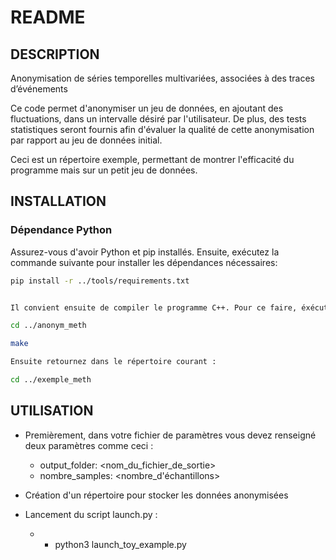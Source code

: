 # README

## DESCRIPTION

Anonymisation de séries temporelles multivariées, associées à des traces d’événements

Ce code permet d'anonymiser un jeu de données, en ajoutant des fluctuations, dans un intervalle désiré par l'utilisateur. De plus, des tests statistiques seront fournis afin d'évaluer la qualité de cette anonymisation par rapport au jeu de données initial.

Ceci est un répertoire exemple, permettant de montrer l'efficacité du programme mais sur un petit jeu de données.

## INSTALLATION

### Dépendance Python

Assurez-vous d'avoir Python et pip installés. Ensuite, exécutez la commande suivante pour installer les dépendances nécessaires:

```bash
pip install -r ../tools/requirements.txt 


Il convient ensuite de compiler le programme C++. Pour ce faire, éxécutez les commandes suivantes :

cd ../anonym_meth

make

Ensuite retournez dans le répertoire courant :

cd ../exemple_meth
```

## UTILISATION

- Premièrement, dans votre fichier de paramètres vous devez renseigné deux paramètres comme ceci :

    - output_folder: <nom_du_fichier_de_sortie>
    - nombre_samples: <nombre_d'échantillons>

- Création d'un répertoire pour stocker les données anonymisées

- Lancement du script launch.py :
    - - python3 launch_toy_example.py
